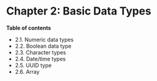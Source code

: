 # Chapter 2: Basic Data Types


**Table of contents**

- 2.1. Numeric data types
- 2.2. Boolean data type
- 2.3. Character types
- 2.4. Date/time types
- 2.5. UUID type
- 2.6. Array
